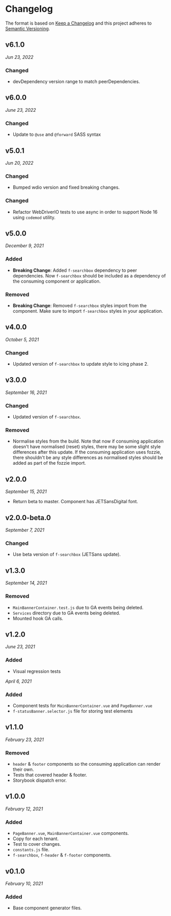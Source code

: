 # Changelog

The format is based on [Keep a Changelog](http://keepachangelog.com/en/1.0.0/)
and this project adheres to [Semantic Versioning](http://semver.org/spec/v2.0.0.html).

v6.1.0
------------------------------
*Jun 23, 2022*

### Changed
- devDependency version range to match peerDependencies.


v6.0.0
-----------------------------
*June 23, 2022*

### Changed
- Update to `@use` and `@forward` SASS syntax


v5.0.1
-----------------------------
*Jun 20, 2022*

### Changed
- Bumped wdio version and fixed breaking changes.

### Changed
- Refactor WebDriverIO tests to use async in order to support Node 16 using `codemod` utility.


v5.0.0
------------------------------
*December 9, 2021*

### Added
- **Breaking Change**: Added `f-searchbox` dependency to peer dependencies. Now `f-searchbox` should be included as a dependency of the consuming component or application.

### Removed
- **Breaking Change**: Removed `f-searchbox` styles import from the component. Make sure to import `f-searchbox` styles in your application.


v4.0.0
------------------------------
*October 5, 2021*

### Changed
- Updated version of `f-searchbox` to update style to icing phase 2.


v3.0.0
------------------------------
*September 16, 2021*

### Changed
- Updated version of `f-searchbox`.

### Removed
- Normalise styles from the build. Note that now if consuming application doesn't have normalised (reset) styles, there may be some slight style differences after this update. If the consuming application uses fozzie, there shouldn't be any style differences as normalised styles should be added as part of the fozzie import.


v2.0.0
------------------------------
*September 15, 2021*

- Return beta to master. Component has JETSansDigital font.


v2.0.0-beta.0
------------------------------
*September 7, 2021*

### Changed
- Use beta version of `f-searchbox` (JETSans update).


v1.3.0
------------------------------
*September 14, 2021*

### Removed
- `MainBannerContainer.test.js` due to GA events being deleted.
- `Services` directory due to GA events being deleted.
- Mounted hook GA calls.


v1.2.0
------------------------------
*June 23, 2021*

### Added
- Visual regression tests


*April 6, 2021*

### Added
- Component tests for `MainBannerContainer.vue` and `PageBanner.vue`
- `f-statusBanner.selector.js` file for storing test elements


v1.1.0
------------------------------
*February 23, 2021*

### Removed
- `header` & `footer` components so the consuming application can render their own.
- Tests that covered header & footer.
- Storybook dispatch error.


v1.0.0
------------------------------
*February 12, 2021*

### Added
- `PageBanner.vue`, `MainBannerContainer.vue` components.
- Copy for each tenant.
- Test to cover changes.
- `constants.js` file.
- `f-searchbox`, `f-header` & `f-footer` components.


v0.1.0
------------------------------
*February 10, 2021*

### Added
- Base component generator files.
